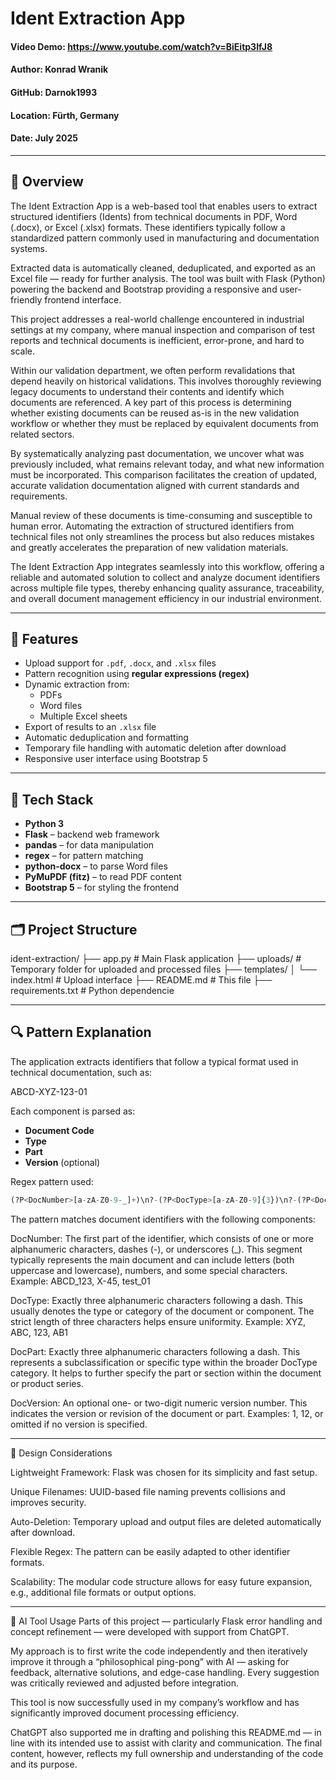 # Ident Extraction App

#### Video Demo: https://www.youtube.com/watch?v=BiEitp3IfJ8
#### Author: Konrad Wranik  
#### GitHub: Darnok1993  
#### Location: Fürth, Germany  
#### Date: July 2025

---

## 📌 Overview

The Ident Extraction App is a web-based tool that enables users to extract structured identifiers (Idents) from technical documents in PDF, Word (.docx), or Excel (.xlsx) formats. These identifiers typically follow a standardized pattern commonly used in manufacturing and documentation systems.

Extracted data is automatically cleaned, deduplicated, and exported as an Excel file — ready for further analysis. The tool was built with Flask (Python) powering the backend and Bootstrap providing a responsive and user-friendly frontend interface.

This project addresses a real-world challenge encountered in industrial settings at my company, where manual inspection and comparison of test reports and technical documents is inefficient, error-prone, and hard to scale.

Within our validation department, we often perform revalidations that depend heavily on historical validations. This involves thoroughly reviewing legacy documents to understand their contents and identify which documents are referenced. A key part of this process is determining whether existing documents can be reused as-is in the new validation workflow or whether they must be replaced by equivalent documents from related sectors.

By systematically analyzing past documentation, we uncover what was previously included, what remains relevant today, and what new information must be incorporated. This comparison facilitates the creation of updated, accurate validation documentation aligned with current standards and requirements.

Manual review of these documents is time-consuming and susceptible to human error. Automating the extraction of structured identifiers from technical files not only streamlines the process but also reduces mistakes and greatly accelerates the preparation of new validation materials.

The Ident Extraction App integrates seamlessly into this workflow, offering a reliable and automated solution to collect and analyze document identifiers across multiple file types, thereby enhancing quality assurance, traceability, and overall document management efficiency in our industrial environment.

---

## 🚀 Features

- Upload support for `.pdf`, `.docx`, and `.xlsx` files
- Pattern recognition using **regular expressions (regex)**
- Dynamic extraction from:
  - PDFs
  - Word files
  - Multiple Excel sheets
- Export of results to an `.xlsx` file
- Automatic deduplication and formatting
- Temporary file handling with automatic deletion after download
- Responsive user interface using Bootstrap 5

---

## 🧱 Tech Stack

- **Python 3**
- **Flask** – backend web framework
- **pandas** – for data manipulation
- **regex** – for pattern matching
- **python-docx** – to parse Word files
- **PyMuPDF (fitz)** – to read PDF content
- **Bootstrap 5** – for styling the frontend

---

## 🗂 Project Structure

ident-extraction/
├── app.py # Main Flask application
├── uploads/ # Temporary folder for uploaded and processed files
├── templates/
│ └── index.html # Upload interface
├── README.md # This file
├── requirements.txt # Python dependencie

---

## 🔍 Pattern Explanation

The application extracts identifiers that follow a typical format used in technical documentation, such as:

ABCD-XYZ-123-01

Each component is parsed as:

- **Document Code**
- **Type**
- **Part**
- **Version** (optional)

Regex pattern used:

```python
(?P<DocNumber>[a-zA-Z0-9-_]+)\n?-(?P<DocType>[a-zA-Z0-9]{3})\n?-(?P<DocPart>[a-zA-Z0-9]{3})\n?-?(?P<DocVersion>\d{1,2})
```

The pattern matches document identifiers with the following components:

DocNumber: The first part of the identifier, which consists of one or more alphanumeric characters, dashes (-), or underscores (_). This segment typically represents the main document and can include letters (both uppercase and lowercase), numbers, and some special characters.
Example: ABCD_123, X-45, test_01

DocType: Exactly three alphanumeric characters following a dash. This usually denotes the type or category of the document or component. The strict length of three characters helps ensure uniformity.
Example: XYZ, ABC, 123, AB1

DocPart: Exactly three alphanumeric characters following a dash. This represents a subclassification or specific type within the broader DocType category. It helps to further specify the part or section within the document or product series.

DocVersion: An optional one- or two-digit numeric version number. This indicates the version or revision of the document or part.
Examples: 1, 12, or omitted if no version is specified.

---

🧠 Design Considerations

Lightweight Framework: Flask was chosen for its simplicity and fast setup.

Unique Filenames: UUID-based file naming prevents collisions and improves security.

Auto-Deletion: Temporary upload and output files are deleted automatically after download.

Flexible Regex: The pattern can be easily adapted to other identifier formats.

Scalability: The modular code structure allows for easy future expansion, e.g., additional file formats or output options.

---

🤖 AI Tool Usage
Parts of this project — particularly Flask error handling and concept refinement — were developed with support from ChatGPT.

My approach is to first write the code independently and then iteratively improve it through a “philosophical ping-pong” with AI — asking for feedback, alternative solutions, and edge-case handling. Every suggestion was critically reviewed and adjusted before integration.

This tool is now successfully used in my company’s workflow and has significantly improved document processing efficiency.

ChatGPT also supported me in drafting and polishing this README.md — in line with its intended use to assist with clarity and communication. The final content, however, reflects my full ownership and understanding of the code and its purpose.